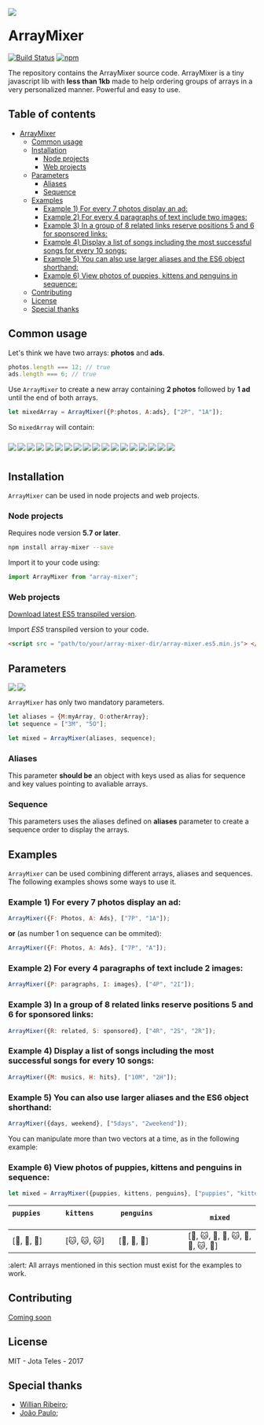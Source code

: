 <img src="https://openclipart.org/image/200px/svg_to_png/285955/pteranodon_02.png" align="left">
<h1 align="left">ArrayMixer</h1>

[![Build Status](https://travis-ci.org/teles/array-mixer.svg?branch=master)](https://travis-ci.org/teles/array-mixer)
[![npm](https://img.shields.io/npm/v/array-mixer.svg)]()

The repository contains the ArrayMixer source code.
ArrayMixer is a tiny javascript lib with **less than 1kb** made to help ordering groups of arrays in a very personalized manner.
Powerful and easy to use.

## Table of contents

* [ArrayMixer](#arraymixer)
  * [Common usage](#common-usage)
  * [Installation](#installation)
     * [Node projects](#node-projects)
     * [Web projects](#web-projects)
  * [Parameters](#parameters)
     * [Aliases](#aliases)
     * [Sequence](#sequence)
  * [Examples](#examples)
     * [Example 1) For every 7 photos display an ad:](#example-1-for-every-7-photos-display-an-ad)
     * [Example 2) For every 4 paragraphs of text include two images:](#example-2-for-every-4-paragraphs-of-text-include-2-images)
     * [Example 3) In a group of 8 related links reserve positions 5 and 6 for sponsored links:](#example-3-in-a-group-of-8-related-links-reserve-positions-5-and-6-for-sponsored-links)
     * [Example 4) Display a list of songs including the most successful songs for every 10 songs:](#example-4-display-a-list-of-songs-including-the-most-successful-songs-for-every-10-songs)
     * [Example 5) You can also use larger aliases and the ES6 object shorthand:](#example-5-you-can-also-use-larger-aliases-and-the-es6-object-shorthand)
     * [Example 6) View photos of puppies, kittens and penguins in sequence:](#example-6-view-photos-of-puppies-kittens-and-penguins-in-sequence)
  * [Contributing](#contributing)
  * [License](#license)
  * [Special thanks](#special-thanks)

## Common usage

Let's think we have two arrays:  **photos** and **ads**.

```javascript
photos.length === 12; // true
ads.length === 6; // true
```

Use `ArrayMixer` to create a new array containing **2 photos** followed by **1 ad** until the end of both arrays.


```javascript
let mixedArray = ArrayMixer({P:photos, A:ads}, ["2P", "1A"]);
```

So `mixedArray` will contain:

<table>
<img src="https://placeholdit.imgix.net/~text?txtsize=26&txtclr=fff&bg=c0392b&txt=P[0]&w=78&h=78" align="left" vspace="10">
<img src="https://placeholdit.imgix.net/~text?txtsize=26&txtclr=fff&bg=c0392b&txt=P[1]&w=78&h=78" align="left" vspace="10">
<img src="https://placeholdit.imgix.net/~text?txtsize=26&txtclr=fff&bg=3498db&txt=A[0]&w=78&h=78" align="left" vspace="10">
<img src="https://placeholdit.imgix.net/~text?txtsize=26&txtclr=fff&bg=c0392b&txt=P[2]&w=78&h=78" align="left" vspace="10">
<img src="https://placeholdit.imgix.net/~text?txtsize=26&txtclr=fff&bg=c0392b&txt=P[3]&w=78&h=78" align="left" vspace="10">
<img src="https://placeholdit.imgix.net/~text?txtsize=26&txtclr=fff&bg=3498db&txt=A[1]&w=78&h=78" align="left" vspace="10">
<img src="https://placeholdit.imgix.net/~text?txtsize=26&txtclr=fff&bg=c0392b&txt=P[4]&w=78&h=78" align="left" vspace="10">
<img src="https://placeholdit.imgix.net/~text?txtsize=26&txtclr=fff&bg=c0392b&txt=P[5]&w=78&h=78" align="left" vspace="10">
<img src="https://placeholdit.imgix.net/~text?txtsize=26&txtclr=fff&bg=3498db&txt=A[2]&w=78&h=78" align="left" vspace="10">
<img src="https://placeholdit.imgix.net/~text?txtsize=26&txtclr=fff&bg=c0392b&txt=P[6]&w=78&h=78" align="left" vspace="10">
<img src="https://placeholdit.imgix.net/~text?txtsize=26&txtclr=fff&bg=c0392b&txt=P[7]&w=78&h=78" align="left" vspace="10">
<img src="https://placeholdit.imgix.net/~text?txtsize=26&txtclr=fff&bg=3498db&txt=A[3]&w=78&h=78" align="left" vspace="10">
<img src="https://placeholdit.imgix.net/~text?txtsize=26&txtclr=fff&bg=c0392b&txt=P[8]&w=78&h=78" align="left" vspace="10">
<img src="https://placeholdit.imgix.net/~text?txtsize=26&txtclr=fff&bg=c0392b&txt=P[9]&w=78&h=78" align="left" vspace="10">
<img src="https://placeholdit.imgix.net/~text?txtsize=26&txtclr=fff&bg=3498db&txt=A[4]&w=78&h=78" align="left" vspace="10">
<img src="https://placeholdit.imgix.net/~text?txtsize=26&txtclr=fff&bg=c0392b&txt=P[10]&w=78&h=78" align="left" vspace="10">
<img src="https://placeholdit.imgix.net/~text?txtsize=26&txtclr=fff&bg=c0392b&txt=P[11]&w=78&h=78" align="left" vspace="10">
<img src="https://placeholdit.imgix.net/~text?txtsize=26&txtclr=fff&bg=3498db&txt=A[5]&w=78&h=78" align="left" vspace="10">
</table>

<h2 id="installation">Installation</h2>

`ArrayMixer` can be used in node projects and web projects.

### Node projects

Requires node version **5.7 or later**.

```bash
npm install array-mixer --save
```

Import it to your code using:

```javascript
import ArrayMixer from "array-mixer";
```

### Web projects

[Download latest ES5 transpiled version](https://raw.githubusercontent.com/teles/array-mixer/master/release/array-mixer.es5.js).

Import *ES5* transpiled version to your code.

```html
<script src = "path/to/your/array-mixer-dir/array-mixer.es5.min.js"> </script>
```

## Parameters

<img src="https://placeholdit.imgix.net/~text?txtsize=22&txtclr=fff&bg=c0392b&txt=Aliases&w=100&h=48" align="left">
<img src="https://placeholdit.imgix.net/~text?txtsize=22&txtclr=fff&bg=3498db&txt=Sequence&w=115&h=48">

`ArrayMixer` has only two mandatory parameters.

```javascript
let aliases = {M:myArray, O:otherArray};
let sequence = ["3M", "5O"];

let mixed = ArrayMixer(aliases, sequence);
```


### Aliases

This parameter **should be** an object with keys used as alias for sequence and key values pointing to avaliable arrays.


### Sequence

This parameters uses the aliases defined on **aliases** parameter to create a sequence order to display the arrays.

## Examples

`ArrayMixer` can be used combining different arrays, aliases and sequences.
The following examples shows some ways to use it.

### Example 1) For every 7 photos display an ad:

```javascript
ArrayMixer({F: Photos, A: Ads}, ["7P", "1A"]);
```
**or** (as number 1 on sequence can be ommited):

```javascript
ArrayMixer({F: Photos, A: Ads}, ["7P", "A"]);
```

### Example 2) For every 4 paragraphs of text include 2 images:
```javascript
ArrayMixer({P: paragraphs, I: images}, ["4P", "2I"]);
```

### Example 3) In a group of 8 related links reserve positions 5 and 6 for sponsored links:
```javascript
ArrayMixer({R: related, S: sponsored}, ["4R", "2S", "2R"]);
```

### Example 4) Display a list of songs including the most successful songs for every 10 songs:
```javascript
ArrayMixer({M: musics, H: hits}, ["10M", "2H"]);
```

### Example 5) You can also use larger aliases and the ES6 object shorthand:
```javascript
ArrayMixer({days, weekend}, ["5days", "2weekend"]);
```

You can manipulate more than two vectors at a time, as in the following example:
 
### Example 6) View photos of puppies, kittens and penguins in sequence:

```javascript
let mixed = ArrayMixer({puppies, kittens, penguins}, ["puppies", "kittens", "penguins"));
```

| `puppies`               | `kittens`               | `penguins`                          | `mixed` |
|-----------------------|-----------------------|-----------------------------------|------------------------------------------------------------------------------|
| [:dog:, :dog:, :dog:] | [:cat:, :cat:, :cat:] | [:penguin:, :penguin:, :penguin:] | [:dog:, :cat:, :penguin:, :dog:, :cat:, :penguin:, :dog:, :cat:, :penguin:] |

:alert: All arrays mentioned in this section must exist for the examples to work.
 
## Contributing

[Coming soon](CONTRIBUTING.md)

## License

MIT - Jota Teles - 2017

## Special thanks

* [Willian Ribeiro](https://github.com/willianribeiro);
* [João Paulo](https://github.com/jpusp);

